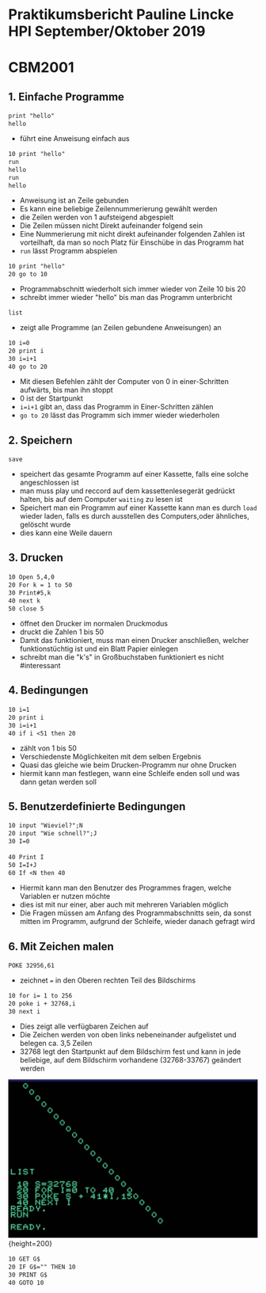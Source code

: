 <!-- lang:de_DE -->

# Praktikumsbericht Pauline Lincke HPI September/Oktober 2019

# CBM2001

## 1. Einfache Programme

``` 
print "hello"
hello
```

- führt eine Anweisung einfach aus

``` 
10 print "hello"
run
hello
run
hello
```

- Anweisung ist an Zeile gebunden
- Es kann eine beliebige Zeilennummerierung gewählt werden
- die Zeilen werden von 1 aufsteigend abgespielt
- Die Zeilen müssen nicht Direkt aufeinander folgend sein
- Eine Nummerierung mit nicht direkt aufeinander folgenden Zahlen ist vorteilhaft, da man so noch Platz für Einschübe in das Programm hat
- `run` lässt Programm abspielen

``` 
10 print "hello"
20 go to 10 
```

- Programmabschnitt wiederholt sich immer wieder von Zeile 10 bis 20
- schreibt immer wieder "hello" bis man das Programm unterbricht

``` 
list
```

- zeigt alle Programme (an Zeilen gebundene Anweisungen) an

``` 
10 i=0
20 print i
30 i=i+1
40 go to 20
```

- Mit diesen Befehlen zählt der Computer von 0 in einer-Schritten aufwärts, bis man ihn stoppt
- 0 ist der Startpunkt
- `i=i+1` gibt an, dass das Programm in Einer-Schritten zählen
- `go to 20` lässt das Programm sich immer wieder wiederholen

## 2. Speichern

``` 
save 
```

- speichert das gesamte Programm auf einer Kassette, falls eine solche angeschlossen ist
- man muss play und reccord auf dem kassettenlesegerät gedrückt halten, bis auf dem Computer `waiting` zu lesen ist
- Speichert man ein Programm auf einer Kassette kann man es durch `load` wieder laden, falls es durch ausstellen des Computers,oder ähnliches, gelöscht wurde
- dies kann eine Weile dauern

## 3. Drucken

``` 
10 Open 5,4,0
20 For k = 1 to 50
30 Print#5,k
40 next k
50 close 5
```

- öffnet den Drucker im normalen Druckmodus
- druckt die Zahlen 1 bis 50
- Damit das funktioniert, muss man einen Drucker anschließen, welcher funktionstüchtig ist und ein Blatt Papier einlegen
- schreibt man die "k's" in Großbuchstaben funktioniert es nicht #interessant

## 4. Bedingungen

``` 
10 i=1
20 print i
30 i=i+1
40 if i <51 then 20
```

- zählt von 1 bis 50
- Verschiedenste Möglichkeiten mit dem selben Ergebnis
- Quasi das gleiche wie beim Drucken-Programm nur ohne Drucken
- hiermit kann man festlegen, wann eine Schleife enden soll und was dann getan werden soll

## 5. Benutzerdefinierte Bedingungen

``` 
10 input "Wieviel?";N
20 input "Wie schnell?";J
30 I=0

40 Print I
50 I=I+J
60 If <N then 40
```

- Hiermit kann man den Benutzer des Programmes fragen, welche Variablen er nutzen möchte
- dies ist mit nur einer, aber auch mit mehreren Variablen möglich
- Die Fragen müssen am Anfang des Programmabschnitts sein, da sonst mitten im Programm, aufgrund der Schleife, wieder danach gefragt wird

## 6. Mit Zeichen malen
```
POKE 32956,61
```
* zeichnet `=` in den Oberen rechten Teil des Bildschirms
```
10 for i= 1 to 256
20 poke i + 32768,i
30 next i
```
* Dies zeigt alle verfügbaren Zeichen auf
* Die Zeichen werden von oben links nebeneinander aufgelistet und belegen ca. 3,5 Zeilen
* 32768 legt den Startpunkt auf dem Bildschirm fest und kann in jede beliebige, auf dem Bildschirm vorhandene (32768-33767) geändert werden

![Mit o's gemalte linie](SchiefeLinie.png){height=200}

```
10 GET G$
20 IF G$="" THEN 10
30 PRINT G$
40 GOTO 10
```
















